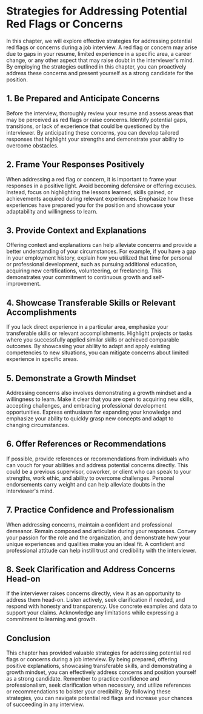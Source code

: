 Strategies for Addressing Potential Red Flags or Concerns
==================================================================

In this chapter, we will explore effective strategies for addressing potential red flags or concerns during a job interview. A red flag or concern may arise due to gaps in your resume, limited experience in a specific area, a career change, or any other aspect that may raise doubt in the interviewer's mind. By employing the strategies outlined in this chapter, you can proactively address these concerns and present yourself as a strong candidate for the position.

**1. Be Prepared and Anticipate Concerns**
------------------------------------------

Before the interview, thoroughly review your resume and assess areas that may be perceived as red flags or raise concerns. Identify potential gaps, transitions, or lack of experience that could be questioned by the interviewer. By anticipating these concerns, you can develop tailored responses that highlight your strengths and demonstrate your ability to overcome obstacles.

**2. Frame Your Responses Positively**
--------------------------------------

When addressing a red flag or concern, it is important to frame your responses in a positive light. Avoid becoming defensive or offering excuses. Instead, focus on highlighting the lessons learned, skills gained, or achievements acquired during relevant experiences. Emphasize how these experiences have prepared you for the position and showcase your adaptability and willingness to learn.

**3. Provide Context and Explanations**
---------------------------------------

Offering context and explanations can help alleviate concerns and provide a better understanding of your circumstances. For example, if you have a gap in your employment history, explain how you utilized that time for personal or professional development, such as pursuing additional education, acquiring new certifications, volunteering, or freelancing. This demonstrates your commitment to continuous growth and self-improvement.

**4. Showcase Transferable Skills or Relevant Accomplishments**
---------------------------------------------------------------

If you lack direct experience in a particular area, emphasize your transferable skills or relevant accomplishments. Highlight projects or tasks where you successfully applied similar skills or achieved comparable outcomes. By showcasing your ability to adapt and apply existing competencies to new situations, you can mitigate concerns about limited experience in specific areas.

**5. Demonstrate a Growth Mindset**
-----------------------------------

Addressing concerns also involves demonstrating a growth mindset and a willingness to learn. Make it clear that you are open to acquiring new skills, accepting challenges, and embracing professional development opportunities. Express enthusiasm for expanding your knowledge and emphasize your ability to quickly grasp new concepts and adapt to changing circumstances.

**6. Offer References or Recommendations**
------------------------------------------

If possible, provide references or recommendations from individuals who can vouch for your abilities and address potential concerns directly. This could be a previous supervisor, coworker, or client who can speak to your strengths, work ethic, and ability to overcome challenges. Personal endorsements carry weight and can help alleviate doubts in the interviewer's mind.

**7. Practice Confidence and Professionalism**
----------------------------------------------

When addressing concerns, maintain a confident and professional demeanor. Remain composed and articulate during your responses. Convey your passion for the role and the organization, and demonstrate how your unique experiences and qualities make you an ideal fit. A confident and professional attitude can help instill trust and credibility with the interviewer.

**8. Seek Clarification and Address Concerns Head-on**
------------------------------------------------------

If the interviewer raises concerns directly, view it as an opportunity to address them head-on. Listen actively, seek clarification if needed, and respond with honesty and transparency. Use concrete examples and data to support your claims. Acknowledge any limitations while expressing a commitment to learning and growth.

**Conclusion**
--------------

This chapter has provided valuable strategies for addressing potential red flags or concerns during a job interview. By being prepared, offering positive explanations, showcasing transferable skills, and demonstrating a growth mindset, you can effectively address concerns and position yourself as a strong candidate. Remember to practice confidence and professionalism, seek clarification when necessary, and utilize references or recommendations to bolster your credibility. By following these strategies, you can navigate potential red flags and increase your chances of succeeding in any interview.
